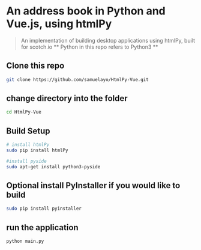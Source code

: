 # An address book in Python and Vue.js, using htmlPy

> An implementation of building desktop applications using htmlPy, built for scotch.io
** Python in this repo refers to Python3 **

## Clone this repo 
``` bash
git clone https://github.com/samuelayo/HtmlPy-Vue.git
```

## change directory into the folder
``` bash
cd HtmlPy-Vue
```

## Build Setup

``` bash
# install htmlPy
sudo pip install htmlPy

#install pyside 
sudo apt-get install python3-pyside

```

## Optional install PyInstaller if you would like to build
``` bash
sudo pip install pyinstaller 
```
## run the application
```
python main.py
```

